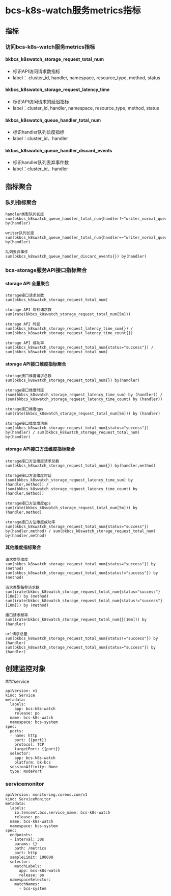 # bcs-k8s-watch服务metrics指标

## 指标

### 访问bcs-k8s-watch服务metrics指标
####  bkbcs\_k8swatch\_storage\_request\_total_num
* 标识API访问请求数指标
* label： cluster_id, handler, namespace, resource_type, method, status 

#### bkbcs_k8swatch\_storage\_request\_latency\_time
* 标识API访问请求的延迟指标
* label：cluster_id, handler, namespace, resource_type, method, status 


#### bkbcs\_k8swatch\_queue\_handler\_total\_num
* 标识handler队列长度指标
* label：cluster_id、handler

#### bkbcs\_k8swatch\_queue\_handler\_discard\_events 
* 标识handler队列丢弃事件数
* label：cluster_id、handler

## 指标聚合
### 队列指标聚合
```
handler类型队列长度
sum(bkbcs_k8swatch_queue_handler_total_num{handler!~"writer_normal_queue|writer_alarm_queue"}) by(handler)
 
writer队列长度
sum(bkbcs_k8swatch_queue_handler_total_num{handler=~"writer_normal_queue|writer_alarm_queue"}) by(handler)
 
队列丢弃事件
sum(bkbcs_k8swatch_queue_handler_discard_events{}) by(handler)

```   
### bcs-storage服务API接口指标聚合
#### storage API 全量聚合
```
storage接口请求总数
sum(bkbcs_k8swatch_storage_request_total_num)
 
storage API 每秒请求数
sum(rate(bkbcs_k8swatch_storage_request_total_num[5m]))
 
storage API 时延
sum(bkbcs_k8swatch_storage_request_latency_time_sum{}) / sum(bkbcs_k8swatch_storage_request_latency_time_count{})
 
storage API 成功率
sum(bkbcs_k8swatch_storage_request_total_num{status="success"}) / sum(bkbcs_k8swatch_storage_request_total_num)
```

#### storage API接口维度指标聚合
```
storage接口维度请求总数
sum(bkbcs_k8swatch_storage_request_total_num{}) by(handler)
 
storage接口维度时延
(sum(bkbcs_k8swatch_storage_request_latency_time_sum) by (handler)) / (sum(bkbcs_k8swatch_storage_request_latency_time_count) by (handler))
 
storage接口维度qps
sum(rate(bkbcs_k8swatch_storage_request_total_num[5m])) by (handler)
 
storage接口维度成功率
sum(bkbcs_k8swatch_storage_request_total_num{status="success"}) by(handler) / sum(bkbcs_k8swatch_storage_request_total_num) by(handler)
``` 

#### storage API接口方法维度指标聚合
```
storage接口方法维度请求总数
sum(bkbcs_k8swatch_storage_request_total_num{}) by(handler,method)

storage接口方法维度时延
(sum(bkbcs_k8swatch_storage_request_latency_time_sum) by (handler,method)) / (sum(bkbcs_k8swatch_storage_request_latency_time_count) by (handler,method))

storage接口方法维度qps
sum(rate(bkbcs_k8swatch_storage_request_total_num[5m])) by (handler,method)

storage接口方法维度成功率
sum(bkbcs_k8swatch_storage_request_total_num{status="success"}) by(handler,method) / sum(bkbcs_k8swatch_storage_request_total_num) by(handler,method)
```
 
#### 其他维度指标聚合
```
请求类型维度
sum(bkbcs_k8swatch_storage_request_total_num{status="success"}) by (method)
sum(bkbcs_k8swatch_storage_request_total_num{status!="success"}) by (method)
 
请求类型每秒请求数
sum(irate(bkbcs_k8swatch_storage_request_total_num{status="success"}[10m])) by (method)
sum(irate(bkbcs_k8swatch_storage_request_total_num{status!="success"}[10m])) by (method)
 
接口请求频率
sum(irate(bkbcs_k8swatch_storage_request_total_num{}[10m])) by (handler)
 
url请求总量
sum(bkbcs_k8swatch_storage_request_total_num{status!="success"}) by (handler)
sum(bkbcs_k8swatch_storage_request_total_num{status="success"}) by (handler)
```
## 创建监控对象
###service
```
apiVersion: v1
kind: Service
metadata:
  labels:
    app: bcs-k8s-watch
    release: po
  name: bcs-k8s-watch
  namespace: bcs-system
spec:
  ports:
  - name: http
    port: {{port}}
    protocol: TCP
    targetPort: {{port}}
  selector:
    app: bcs-k8s-watch
    platform: bk-bcs
  sessionAffinity: None
  type: NodePort
```
### servicemonitor

```
apiVersion: monitoring.coreos.com/v1
kind: ServiceMonitor
metadata:
  labels:
    io.tencent.bcs.service_name: bcs-k8s-watch
    release: po
  name: bcs-k8s-watch
  namespace: bcs-system
spec:
  endpoints:
  - interval: 30s
    params: {}
    path: /metrics
    port: http
  sampleLimit: 100000
  selector:
    matchLabels:
      app: bcs-k8s-watch
      release: po
  namespaceSelector:
    matchNames:
      - bcs-system
```
  